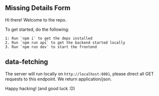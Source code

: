 ## Missing Details Form

Hi there! Welcome to the repo.

To get started, do the following:

    1: Run `npm i` to get the deps installed
    2. Run `npm run api` to get the backend started locally
    3. Run `npm run dev` to start the frontend

## data-fetching

The server will run locally on `http://localhost:8081`, please direct all GET requests to this endpoint. We return application/json.

Happy hacking! (and good luck :D)

